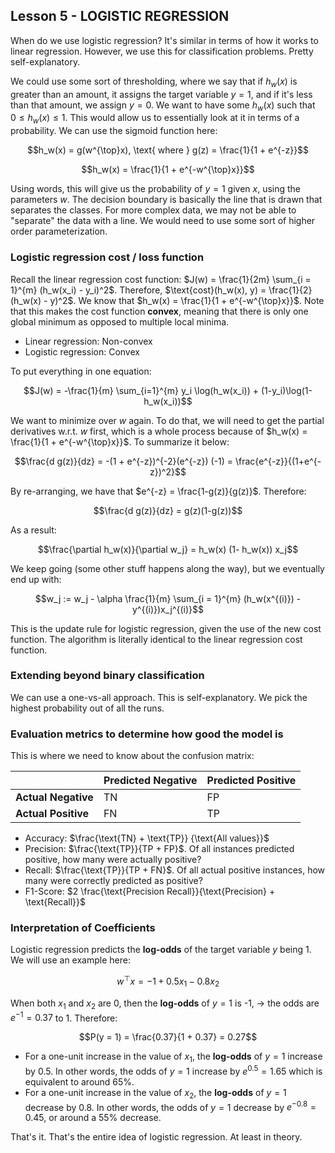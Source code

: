 ## Lesson 5 - LOGISTIC REGRESSION

When do we use logistic regression? It's similar in terms of how it works to linear regression. However, we use this for classification problems. Pretty self-explanatory. 

We could use some sort of thresholding, where we say that if $h_w(x)$ is greater than an amount, it assigns the target variable $y = 1$, and if it's less than that amount, we assign $y = 0$. We want to have some $h_w(x)$ such that $0 \leq h_w(x) \leq 1$. This would allow us to essentially look at it in terms of a probability. We can use the sigmoid function here: 

$$h_w(x) = g(w^{\top}x), \text{ where } g(z) = \frac{1}{1 + e^{-z}}$$

$$h_w(x) = \frac{1}{1 + e^{-w^{\top}x}}$$

Using words, this will give us the probability of $y = 1$ given $x$, using the parameters $w$. The decision boundary is basically the line that is drawn that separates the classes. For more complex data, we may not be able to "separate" the data with a line. We would need to use some sort of higher order parameterization. 

### Logistic regression cost / loss function

Recall the linear regression cost function: $J(w) = \frac{1}{2m} \sum_{i = 1}^{m} (h_w(x_i) - y_i)^2$. Therefore, $\text{cost}(h_w(x), y) = \frac{1}{2} (h_w(x) - y)^2$. We know that $h_w(x) = \frac{1}{1 + e^{-w^{\top}x}}$. Note that this makes the cost function **convex**, meaning that there is only one global minimum as opposed to multiple local minima. 

- Linear regression: Non-convex
- Logistic regression: Convex

To put everything in one equation: 

$$J(w) = -\frac{1}{m} \sum_{i=1}^{m} y_i \log(h_w(x_i)) + (1-y_i)\log(1-h_w(x_i))$$

We want to minimize over $w$ again. To do that, we will need to get the partial derivatives w.r.t. $w$ first, which is a whole process because of $h_w(x) = \frac{1}{1 + e^{-w^{\top}x}}$. To summarize it below: 

$$\frac{d g(z)}{dz} = -(1 + e^{-z})^{-2}(e^{-z}) (-1) = \frac{e^{-z}}{(1+e^{-z})^2}$$

By re-arranging, we have that $e^{-z} = \frac{1-g(z)}{g(z)}$. Therefore:

$$\frac{d g(z)}{dz} = g(z)(1-g(z))$$

As a result: 

$$\frac{\partial h_w(x)}{\partial w_j} = h_w(x) (1- h_w(x)) x_j$$

We keep going (some other stuff happens along the way), but we eventually end up with: 

$$w_j := w_j - \alpha \frac{1}{m} \sum_{i = 1}^{m} (h_w(x^{(i)}) - y^{(i)})x_j^{(i)}$$

This is the update rule for logistic regression, given the use of the new cost function. The algorithm is literally identical to the linear regression cost function. 

### Extending beyond binary classification

We can use a one-vs-all approach. This is self-explanatory. We pick the highest probability out of all the runs. 

### Evaluation metrics to determine how good the model is

This is where we need to know about the confusion matrix: 

|              | Predicted Negative | Predicted Positive |
| ------------ | ------------------ | ------------------ |
| **Actual Negative** | TN | FP |
| **Actual Positive** | FN | TP |

- Accuracy: $\frac{\text{TN} + \text{TP}} {\text{All values}}$
- Precision: $\frac{\text{TP}}{TP + FP}$. Of all instances predicted positive, how many were actually positive?
- Recall: $\frac{\text{TP}}{TP + FN}$. Of all actual positive instances, how many were correctly predicted as positive?
- F1-Score: $2 \frac{\text{Precision Recall}}{\text{Precision} + \text{Recall}}$

### Interpretation of Coefficients
Logistic regression predicts the **log-odds** of the target variable $y$ being 1. We will use an example here: 

$$w^{\top}x = -1 + 0.5x_1 - 0.8x_2$$

When both $x_1$ and $x_2$ are 0, then the **log-odds** of $y = 1$ is -1, $\longrightarrow$ the odds are $e^{-1} = 0.37$ to 1. Therefore: 

$$P(y = 1) = \frac{0.37}{1 + 0.37} = 0.27$$

- For a one-unit increase in the value of $x_1$, the **log-odds** of $y = 1$ increase by 0.5. In other words, the odds of $y = 1$ increase by $e^{0.5} = 1.65$ which is equivalent to around 65%.
- For a one-unit increase in the value of $x_2$, the **log-odds** of $y = 1$ decrease by 0.8. In other words, the odds of $y = 1$ decrease by $e^{-0.8} = 0.45$, or around a 55% decrease.

That's it. That's the entire idea of logistic regression. At least in theory.
